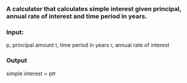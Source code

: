 ### A calculator that calculates simple interest given principal, annual rate of interest and time period in years.

### Input:
   p, principal amount
   t, time period in years
   r, annual rate of interest

### Output
   simple interest = p*t*r
